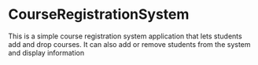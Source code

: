 # CourseRegistrationSystem

This is a simple course registration system application that lets students add and drop courses. 
It can also add or remove students from the system and display information
